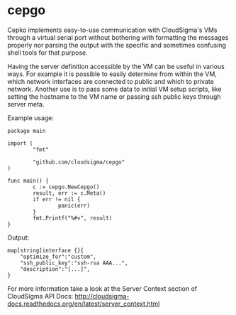 cepgo
=====

Cepko implements easy-to-use communication with CloudSigma's VMs through a
virtual serial port without bothering with formatting the messages properly nor
parsing the output with the specific and sometimes confusing shell tools for
that purpose.

Having the server definition accessible by the VM can be useful in various
ways. For example it is possible to easily determine from within the VM, which
network interfaces are connected to public and which to private network.
Another use is to pass some data to initial VM setup scripts, like setting the
hostname to the VM name or passing ssh public keys through server meta.

Example usage:

    package main

    import (
            "fmt"

            "github.com/cloudsigma/cepgo"
    )

    func main() {
            c := cepgo.NewCepgo()
            result, err := c.Meta()
            if err != nil {
                    panic(err)
            }
            fmt.Printf("%#v", result)
    }

Output:

    map[string]interface {}{
        "optimize_for":"custom",
        "ssh_public_key":"ssh-rsa AAA...",
        "description":"[...]",
    }

For more information take a look at the Server Context section of CloudSigma
API Docs: http://cloudsigma-docs.readthedocs.org/en/latest/server_context.html
